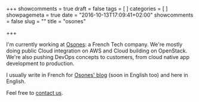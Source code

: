 +++
showcomments = true
draft = false
tags = [
]
categories = [
]
showpagemeta = true
date = "2016-10-13T17:09:41+02:00"
showcomments = false
slug = ""
title = "osones"

+++

I'm currently working at [Osones](http://osones.com): a French Tech company. We're mostly doing public Cloud integration on AWS and Cloud building on OpenStack. We're also pushing DevOps concepts to customers, from cloud native app development to production.

I usually write in French for [Osones' blog](http://blog.osones.com) (soon in English too) and here in English.

Feel free to [contact us](mailto:contact@osones.com).
